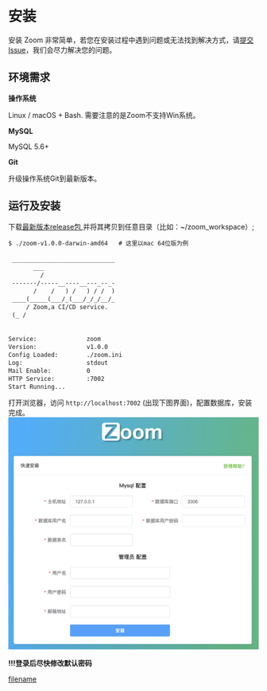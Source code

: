 # 安装

安装 Zoom 非常简单，若您在安装过程中遇到问题或无法找到解决方式，请[提交Issue](https://github.com/zoom-ci/zoom-ci/issues)，我们会尽力解决您的问题。

## 环境需求

**操作系统**

Linux / macOS + Bash. 需要注意的是Zoom不支持Win系统。

**MySQL**

MySQL 5.6+

**Git**

升级操作系统Git到最新版本。

## 运行及安装

下载[最新版本release包](https://github.com/zoom-ci/zoom-ci/releases),并将其拷贝到任意目录（比如：~/zoom_workspace）;

```shell
$ ./zoom-v1.0.0-darwin-amd64   # 这里以mac 64位版为例 

 _____________________________
       ___                    
         /                    
 -------/-----__----__---_--_-
       /    /   ) /   ) / /  )
 ____(_____(___/_(___/_/_/__/_
     / Zoom,a CI/CD service.  
 (_ /                         


Service:              zoom
Version:              v1.0.0
Config Loaded:        ./zoom.ini
Log:                  stdout
Mail Enable:          0
HTTP Service:         :7002
Start Running...
```

打开浏览器，访问 `http://localhost:7002` (出现下图界面)，配置数据库，安装完成。
<img class="app-img-eg" src="assets/img/zoom-install.png" />

**!!!登录后尽快修改默认密码**

[filename](include/footer.md ':include')
